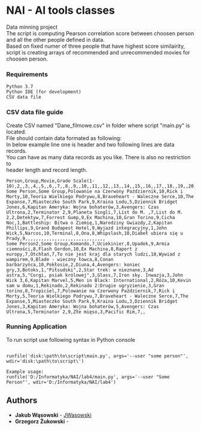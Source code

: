# NAI - AI tools classes
Data minning project <br />
The script is computing Pearson correlation score between choosen person and all the other people defined in data. <br />
Based on fixed numer of three people that have highest score similairity, script is creating arrays of recommended and unrecommended movies for choosen person. <br />

### Requirements
```
Python 3.7
Python IDE (for development)
CSV data file

```

### CSV data file guide

Create CSV named "Dane_filmowe.csv" in folder where script "main.py" is located. <br />
File should contain data formated as following: <br />
In below example line one is header and two following lines are data records. <br />
You can have as many data records as you like. There is also no restriction to <br />
header length and record length.
```
Person,Group,Movie,Grade Scale(1-10),2,,3,,4,,5,,6,,7,,8,,9,,10,,11,,12,,13,,14,,15,,16,,17,,18,,19,,20,,21,,22,,23,,24,,25,,26,,27,,28,,29,,30,,31,,32,,33,,34,,35,,36,,37,,38,,39,,40,,41,,42,,43,,44,,45,
Some Person,Some Group,Polowanie na Czerwony Październik,10,Rick i Morty,10,Teoria Wielkiego Podrywu,8,Braveheart - Waleczne Serce,10,The Expanse,7,Miasteczko South Park,9,Kraina Lodu,5,Dziennik Bridget Jones,6,Kapitan Ameryka: Wojna bohaterów,3,Avengers: Czas Ultrona,2,Terminator 2,9,Planeta Singli,7,List do M. ,7,List do M. 2,2,Detektyw,7,Forrest Gump,9,Ex Machina,10,Gran Torino,9,Cicha Noc,1,Battleship: Bitwa o Ziemię,1,Narodziny Gwiazdy,2,Kapitan Phillips,9,Grand Budapest Hotel,9,Wyjazd integracyjny,1,John Wick,5,Narcos,10,Terminal,8,Ona,8,Whipslash,10,Diabeł ubiera się u Prady,9,,,,,,,,,,,,,,,,,,,,,,,,,,,,,,
Some Person2,Some Group,Komando,7,Uciekinier,8,Upadek,9,Armia ciemności,8,Flash Gordon,10,Ex Machina,8,Raport z europy,7,Otchłań,7,To nie jest kraj dla starych ludzi,10,Wywiad z wampirem,9,Blade - wieczny łowca,8,Conan barbarzyńca,10,Pokłosie,2,Diuna,4,Avengers: koniec gry,3,Botoks,1,"Piłsudski",2,Star trek: w nieznane,3,Ad astra,5,"Corgi, psiak królowej",3,Glass,7,Iron sky. Inwazja,3,John Wick 3,6,Kapitan Marvel,5,Men in Black: International,2,Róża,10,Kevin sam w domu,1,Rekinado,2,Rekinado 2:Drugie ugryzienie,3,Gran torino,8,Tropiciel,7,Polowanie na Czerwony Październik,7,Rick i Morty,5,Teoria Wielkiego Podrywu,7,Braveheart - Waleczne Serce,7,The Expanse,5,Miasteczko South Park,9,Kraina Lodu,3,Dziennik Bridget Jones,3,Kapitan Ameryka: Wojna bohaterów,5,Avengers: Czas Ultrona,5,Terminator 2,9,Złe mięso,3,Pacific Rim,7,,

```


### Running Application

To run script use following syntax in Python console <br />
```

runfile('disk:\path\to\script\main.py', args='--user "some person"', wdir='disk:\path\to\script\')

Example usage:
runfile('D:/Informatyka/NAI/lab4/main.py', args='--user "Some Person"', wdir='D:/Informatyka/NAI/lab4')

```


## Authors

* **Jakub Wąsowski** - [JWasowski](https://github.com/jwasowski)
* **Grzegorz Żukowski** - 